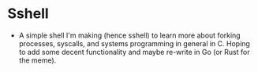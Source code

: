 # Sshell
- A simple shell I'm making (hence sshell) to learn more about forking
  processes, syscalls, and systems programming in general in C. 
  Hoping to add some decent functionality and maybe re-write in Go (or Rust for the meme).

